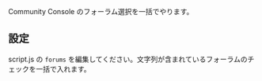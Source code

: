 Community Console のフォーラム選択を一括でやります。

## 設定

script.js の `forums` を編集してください。文字列が含まれているフォーラムのチェックを一括で入れます。
